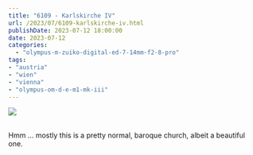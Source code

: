 ```yaml
---
title: "6109 - Karlskirche IV"
url: /2023/07/6109-karlskirche-iv.html
publishDate: 2023-07-12 18:00:00
date: 2023-07-12
categories:
  - "olympus-m-zuiko-digital-ed-7-14mm-f2-8-pro"
tags:
- "austria"
- "wien"
- "vienna"
- "olympus-om-d-e-m1-mk-iii"
---
```

<div class="container">
<div class="center"><a target="_blank" href="https://d25zfm9zpd7gm5.cloudfront.net/1200x1200/2020/20200308_130856_lr.jpg"><img class="webfeedsFeaturedVisual" src="https://d25zfm9zpd7gm5.cloudfront.net/0600x0600/2020/20200308_130856_lr.jpg" /></a></div>
</div>
<br />

Hmm ... mostly this is a pretty normal, baroque church,
albeit a beautiful one.
